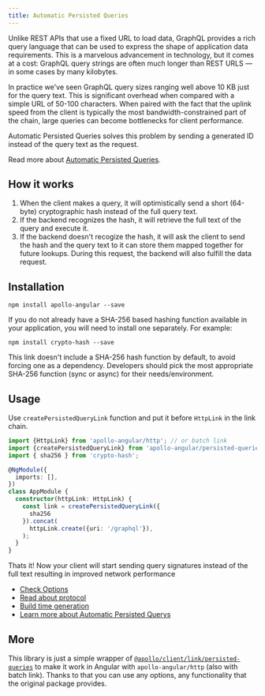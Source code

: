```yaml
---
title: Automatic Persisted Queries
---
```


Unlike REST APIs that use a fixed URL to load data, GraphQL provides a rich query language that can be used to express the shape of application data requirements. This is a marvelous advancement in technology, but it comes at a cost: GraphQL query strings are often much longer than REST URLS — in some cases by many kilobytes.

In practice we've seen GraphQL query sizes ranging well above 10 KB just for the query text. This is significant overhead when compared with a simple URL of 50-100 characters. When paired with the fact that the uplink speed from the client is typically the most bandwidth-constrained part of the chain, large queries can become bottlenecks for client performance.

Automatic Persisted Queries solves this problem by sending a generated ID instead of the query text as the request.

Read more about [Automatic Persisted Queries](https://blog.apollographql.com/improve-graphql-performance-with-automatic-persisted-queries-c31d27b8e6ea).

## How it works

1. When the client makes a query, it will optimistically send a short (64-byte) cryptographic hash instead of the full query text.
2. If the backend recognizes the hash, it will retrieve the full text of the query and execute it.
3. If the backend doesn't recogize the hash, it will ask the client to send the hash and the query text to it can store them mapped together for future lookups. During this request, the backend will also fulfill the data request.

## Installation

    npm install apollo-angular --save

If you do not already have a SHA-256 based hashing function available in your application, you will need to install one separately. For example:

    npm install crypto-hash --save

This link doesn't include a SHA-256 hash function by default, to avoid forcing one as a dependency. Developers should pick the most appropriate SHA-256 function (sync or async) for their needs/environment.

## Usage

Use `createPersistedQueryLink` function and put it before `HttpLink` in the link chain.

```typescript
import {HttpLink} from 'apollo-angular/http'; // or batch link
import {createPersistedQueryLink} from 'apollo-angular/persisted-queries';
import { sha256 } from 'crypto-hash';

@NgModule({
  imports: [],
})
class AppModule {
  constructor(httpLink: HttpLink) {
    const link = createPersistedQueryLink({
      sha256
    }).concat(
      httpLink.create({uri: '/graphql'}),
    );
  }
}
```

Thats it! Now your client will start sending query signatures instead of the full text resulting in improved network performance

- [Check Options](https://www.apollographql.com/docs/react/api/link/persisted-queries/#options)
- [Read about protocol](https://www.apollographql.com/docs/react/api/link/persisted-queries/#protocol)
- [Build time generation](https://www.apollographql.com/docs/react/api/link/persisted-queries/#build-time-generation)
- [Learn more about Automatic Persisted Querys](https://www.apollographql.com/docs/react/api/link/persisted-queries/#gatsby-focus-wrapper)

## More

This library is just a simple wrapper of [`@apollo/client/link/persisted-queries`](https://github.com/apollographql/apollo-client/tree/main/src/link/persisted-queries) to make it work in Angular with `apollo-angular/http` (also with batch link). Thanks to that you can use any options, any functionality that the original package provides.
